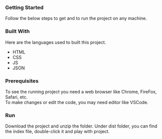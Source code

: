 <h3>Getting Started</h3>
Follow the below steps to get and to run the project on any machine.

<h3>Built With</h3>
Here are the languages used to built this project.

<ul>
  <li>HTML</li>
  <li>CSS</li>
  <li>JS</li>
  <li>JSON</li>
</ul>

<h3>Prerequisites</h3>
To see the running project you need a web browser like Chrome, FireFox, Safari, etc.
<br/>
To make changes or edit the code, you may need editor like VSCode.

<h3>Run</h3>
Download the project and unzip the folder. Under dist folder, you can find the index file, double-click it and play with project.

